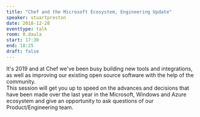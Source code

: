 ```yaml
---
title: "Chef and the Microsoft Ecosystem, Engineering Update"
speaker: stuartpreston
date: 2018-12-28
eventtype: talk
room: 0.daula
start: 17:30
end: 18:25
draft: false
---
```


It's 2019 and at Chef we've been busy building new tools and integrations,
as well as improving our existing open source software with the help of the community.  
This session will get you up to speed on the advances and decisions that have been made
over the last year in the Microsoft, Windows and Azure ecosystem and
give an opportunity to ask questions of our Product/Engineering team.  

